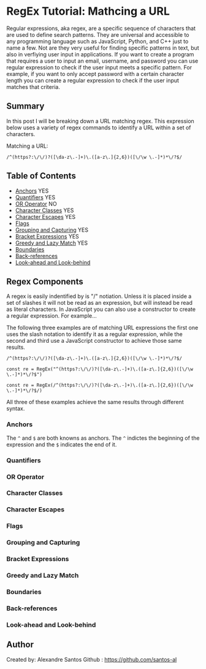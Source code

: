 # RegEx Tutorial: Mathcing a URL

Regular expressions, aka regex, are a specific sequence of characters that are used to define search patterns. They are universal and accessible to any programming language such as JavaScript, Python, and C++ just to name a few. Not are they very useful for finding specific patterns in text, but also in verfiying user input in applications. If you want to create a program that requires a user to input an email, username, and password you can use regular expression to check if the user input meets a specific pattern. For example, if you want to only accept password with a certain character length you can create a regular expression to check if the user input matches that criteria. 


## Summary

In this post I will be breaking down a URL matching regex. This expression below uses a variety of regex commands to identify a URL within a set of characters.

 Matching a URL:
``` 
/^(https?:\/\/)?([\da-z\.-]+)\.([a-z\.]{2,6})([\/\w \.-]*)*\/?$/
```


## Table of Contents

- [Anchors](#anchors) YES
- [Quantifiers](#quantifiers) YES
- [OR Operator](#or-operator) NO
- [Character Classes](#character-classes) YES
- [Character Escapes](#character-escapes) YES
- [Flags](#flags)
- [Grouping and Capturing](#grouping-and-capturing) YES
- [Bracket Expressions](#bracket-expressions) YES
- [Greedy and Lazy Match](#greedy-and-lazy-match) YES
- [Boundaries](#boundaries)
- [Back-references](#back-references)
- [Look-ahead and Look-behind](#look-ahead-and-look-behind)

## Regex Components
A regex is easily indentified by is "/" notiation. Unless it is placed inside a set of slashes it will not be read as an expression, but will instead be read as literal characters. In JavaScript you can also use a constructor to create a regular expression. For example...

The following three examples are of matching URL expressions the first one uses the slash notation to identify it as a regular expression, while the second and third use a JavaScript constructor to achieve those same results.

```
/^(https?:\/\/)?([\da-z\.-]+)\.([a-z\.]{2,6})([\/\w \.-]*)*\/?$/
```

```
const re = RegEx("^(https?:\/\/)?([\da-z\.-]+)\.([a-z\.]{2,6})([\/\w \.-]*)*\/?$")
```

```
const re = RegEx(/^(https?:\/\/)?([\da-z\.-]+)\.([a-z\.]{2,6})([\/\w \.-]*)*\/?$/)
```

All three of these examples achieve the same results through different syntax.

### Anchors
The `^` and `$` are both knowns as anchors. The `^` indictes the beginning of the expression and the `$` indicates the end of it.

### Quantifiers

### OR Operator

### Character Classes

### Character Escapes

### Flags

### Grouping and Capturing

### Bracket Expressions

### Greedy and Lazy Match

### Boundaries

### Back-references

### Look-ahead and Look-behind

## Author

Created by: Alexandre Santos
Github : https://github.com/santos-al
